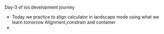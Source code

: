 Day-3 of ios development journey 

 - Today we practice to align calculator in landscape mode using what we learn tomorrow Alignment,constrain and container
 - 
